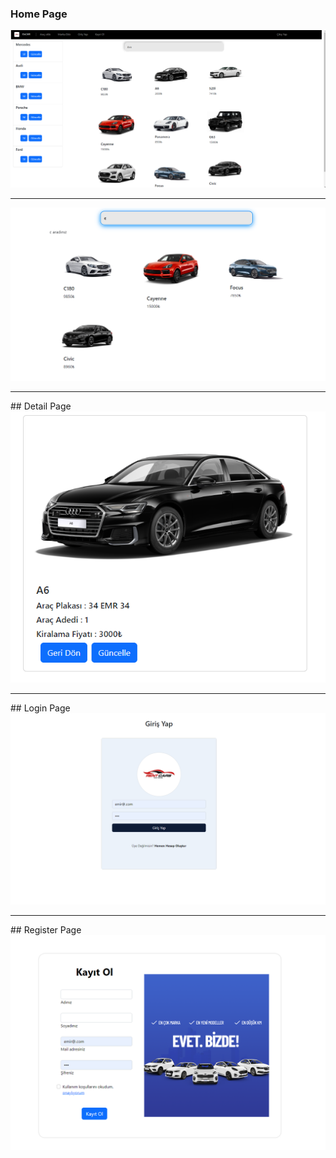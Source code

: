 ### Home Page<br/>
<img src="https://github.com/emircanomak/rentaCar/blob/master/assets/main.png"><br/> 
<hr>
<img src="https://github.com/emircanomak/rentaCar/blob/master/assets/main3.png">
</hr>
<hr>
## Detail Page
<img src="https://github.com/emircanomak/rentaCar/blob/master/assets/cardetail.png">
</hr>
<hr>
## Login Page
<img src="https://github.com/emircanomak/rentaCar/blob/master/assets/login.png">
</hr>
<hr>
## Register Page
<img src="https://github.com/emircanomak/rentaCar/blob/master/assets/register.png">
</hr>
